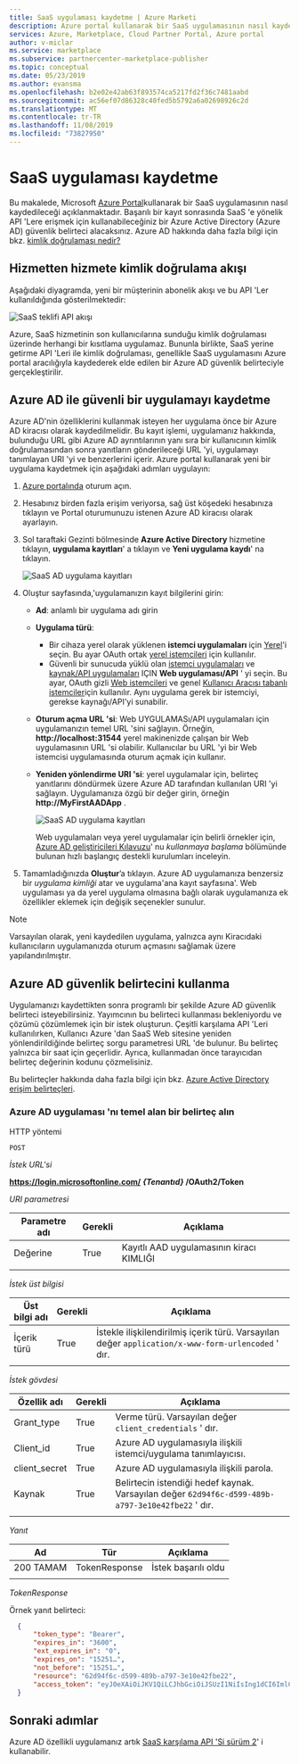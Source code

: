 ```yaml
---
title: SaaS uygulaması kaydetme | Azure Marketi
description: Azure portal kullanarak bir SaaS uygulamasının nasıl kaydedileceği açıklanmaktadır.
services: Azure, Marketplace, Cloud Partner Portal, Azure portal
author: v-miclar
ms.service: marketplace
ms.subservice: partnercenter-marketplace-publisher
ms.topic: conceptual
ms.date: 05/23/2019
ms.author: evansma
ms.openlocfilehash: b2e02e42ab63f893574ca5217fd2f36c7481aabd
ms.sourcegitcommit: ac56ef07d86328c40fed5b5792a6a02698926c2d
ms.translationtype: MT
ms.contentlocale: tr-TR
ms.lasthandoff: 11/08/2019
ms.locfileid: "73827950"
---
```

# <a name="register-a-saas-application"></a>SaaS uygulaması kaydetme

Bu makalede, Microsoft [Azure Portal](https://portal.azure.com/)kullanarak bir SaaS uygulamasının nasıl kaydedileceği açıklanmaktadır.  Başarılı bir kayıt sonrasında SaaS 'e yönelik API 'Lere erişmek için kullanabileceğiniz bir Azure Active Directory (Azure AD) güvenlik belirteci alacaksınız.  Azure AD hakkında daha fazla bilgi için bkz. [kimlik doğrulaması nedir?](https://docs.microsoft.com/azure/active-directory/develop/authentication-scenarios)


## <a name="service-to-service-authentication-flow"></a>Hizmetten hizmete kimlik doğrulama akışı

Aşağıdaki diyagramda, yeni bir müşterinin abonelik akışı ve bu API 'Ler kullanıldığında gösterilmektedir:

![SaaS teklifi API akışı](./media/saas-offer-publish-api-flow-v1.png)

Azure, SaaS hizmetinin son kullanıcılarına sunduğu kimlik doğrulaması üzerinde herhangi bir kısıtlama uygulamaz. Bununla birlikte, SaaS yerine getirme API 'Leri ile kimlik doğrulaması, genellikle SaaS uygulamasını Azure portal aracılığıyla kaydederek elde edilen bir Azure AD güvenlik belirteciyle gerçekleştirilir. 


## <a name="register-an-azure-ad-secured-app"></a>Azure AD ile güvenli bir uygulamayı kaydetme

Azure AD'nin özelliklerini kullanmak isteyen her uygulama önce bir Azure AD kiracısı olarak kaydedilmelidir. Bu kayıt işlemi, uygulamanız hakkında, bulunduğu URL gibi Azure AD ayrıntılarının yanı sıra bir kullanıcının kimlik doğrulamasından sonra yanıtların gönderileceği URL 'yi, uygulamayı tanımlayan URI 'yi ve benzerlerini içerir.  Azure portal kullanarak yeni bir uygulama kaydetmek için aşağıdaki adımları uygulayın:

1.  [Azure portalında](https://portal.azure.com/) oturum açın.
2.  Hesabınız birden fazla erişim veriyorsa, sağ üst köşedeki hesabınıza tıklayın ve Portal oturumunuzu istenen Azure AD kiracısı olarak ayarlayın.
3.  Sol taraftaki Gezinti bölmesinde **Azure Active Directory** hizmetine tıklayın, **uygulama kayıtları**' a tıklayın ve **Yeni uygulama kaydı**' na tıklayın.

    ![SaaS AD uygulama kayıtları](./media/saas-offer-app-registration-v1.png)

4.  Oluştur sayfasında,\'uygulamanızın kayıt bilgilerini girin:
    -   **Ad**: anlamlı bir uygulama adı girin
    -   **Uygulama türü**: 
        - Bir cihaza yerel olarak yüklenen **istemci uygulamaları** için [Yerel](https://docs.microsoft.com/azure/active-directory/develop/active-directory-dev-glossary#client-application)'i seçin. Bu ayar OAuth ortak [yerel istemcileri](https://docs.microsoft.com/azure/active-directory/develop/active-directory-dev-glossary#native-client) için kullanılır.
        - Güvenli bir sunucuda yüklü olan [istemci uygulamaları](https://docs.microsoft.com/azure/active-directory/develop/active-directory-dev-glossary#client-application) ve [kaynak/API uygulamaları](https://docs.microsoft.com/azure/active-directory/develop/active-directory-dev-glossary#resource-server) IÇIN **Web uygulaması/API** ' yi seçin. Bu ayar, OAuth gizli [Web istemcileri](https://docs.microsoft.com/azure/active-directory/develop/active-directory-dev-glossary#web-client) ve genel [Kullanıcı Aracısı tabanlı istemciler](https://docs.microsoft.com/azure/active-directory/develop/active-directory-dev-glossary#user-agent-based-client)için kullanılır.
        Aynı uygulama gerek bir istemciyi, gerekse kaynağı/API'yi sunabilir.
    -   **Oturum açma URL 'si**: Web UYGULAMASı/API uygulamaları için uygulamanızın temel URL 'sini sağlayın. Örneğin, **http://localhost:31544** yerel makinenizde çalışan bir Web uygulamasının URL 'si olabilir. Kullanıcılar bu URL 'yi bir Web istemcisi uygulamasında oturum açmak için kullanır.
    -   **Yeniden yönlendirme URI 'si**: yerel uygulamalar için, belirteç yanıtlarını döndürmek üzere Azure AD tarafından kullanılan URI 'yi sağlayın. Uygulamanıza özgü bir değer girin, örneğin **http://MyFirstAADApp** .

        ![SaaS AD uygulama kayıtları](./media/saas-offer-app-registration-v1-2.png)

        Web uygulamaları veya yerel uygulamalar için belirli örnekler için, [Azure AD geliştiricileri Kılavuzu](https://docs.microsoft.com/azure/active-directory/develop/active-directory-developers-guide)' nu *kullanmaya başlama* bölümünde bulunan hızlı başlangıç destekli kurulumları inceleyin.

5.  Tamamladığınızda **Oluştur**’a tıklayın. Azure AD uygulamanıza benzersiz bir *uygulama kimliği* atar ve uygulama\'ana kayıt sayfasına\'. Web uygulaması ya da yerel uygulama olmasına bağlı olarak uygulamanıza ek özellikler eklemek için değişik seçenekler sunulur.

>[!Note]
>Varsayılan olarak, yeni kaydedilen uygulama, yalnızca aynı Kiracıdaki kullanıcıların uygulamanızda oturum açmasını sağlamak üzere yapılandırılmıştır.


## <a name="using-the-azure-ad-security-token"></a>Azure AD güvenlik belirtecini kullanma

Uygulamanızı kaydettikten sonra programlı bir şekilde Azure AD güvenlik belirteci isteyebilirsiniz.  Yayımcının bu belirteci kullanması bekleniyordu ve çözümü çözümlemek için bir istek oluşturun.  Çeşitli karşılama API 'Leri kullanılırken, Kullanıcı Azure 'dan SaaS Web sitesine yeniden yönlendirildiğinde belirteç sorgu parametresi URL 'de bulunur.  Bu belirteç yalnızca bir saat için geçerlidir.  Ayrıca, kullanmadan önce tarayıcıdan belirteç değerinin kodunu çözmelisiniz.

Bu belirteçler hakkında daha fazla bilgi için bkz. [Azure Active Directory erişim belirteçleri](https://docs.microsoft.com/azure/active-directory/develop/access-tokens).


### <a name="get-a-token-based-on-the-azure-ad-app"></a>Azure AD uygulaması 'nı temel alan bir belirteç alın

HTTP yöntemi

`POST`

*İstek URL'si*

**https://login.microsoftonline.com/ *{Tenantıd}* /OAuth2/Token**

*URI parametresi*

|  **Parametre adı**  | **Gerekli**  | **Açıklama**                               |
|  ------------------  | ------------- | --------------------------------------------- |
| Değerine             | True          | Kayıtlı AAD uygulamasının kiracı KIMLIĞI   |
|  |  |  |


*İstek üst bilgisi*

|  **Üst bilgi adı**  | **Gerekli** |  **Açıklama**                                   |
|  --------------   | ------------ |  ------------------------------------------------- |
|  İçerik türü     | True         | İstekle ilişkilendirilmiş içerik türü. Varsayılan değer `application/x-www-form-urlencoded` ' dır.  |
|  |  |  |


*İstek gövdesi*

| **Özellik adı**   | **Gerekli** |  **Açıklama**                                                          |
| -----------------   | -----------  | ------------------------------------------------------------------------- |
|  Grant_type         | True         | Verme türü. Varsayılan değer `client_credentials` ' dır.                    |
|  Client_id          | True         |  Azure AD uygulamasıyla ilişkili istemci/uygulama tanımlayıcısı.                  |
|  client_secret      | True         |  Azure AD uygulamasıyla ilişkili parola.                               |
|  Kaynak           | True         |  Belirtecin istendiği hedef kaynak. Varsayılan değer `62d94f6c-d599-489b-a797-3e10e42fbe22` ' dır. |
|  |  |  |


*Yanıt*

|  **Ad**  | **Tür**       |  **Açıklama**    |
| ---------- | -------------  | ------------------- |
| 200 TAMAM    | TokenResponse  | İstek başarılı oldu   |
|  |  |  |

*TokenResponse*

Örnek yanıt belirteci:

``` json
  {
      "token_type": "Bearer",
      "expires_in": "3600",
      "ext_expires_in": "0",
      "expires_on": "15251…",
      "not_before": "15251…",
      "resource": "62d94f6c-d599-489b-a797-3e10e42fbe22",
      "access_token": "eyJ0eXAiOiJKV1QiLCJhbGciOiJSUzI1NiIsIng1dCI6ImlCakwxUmNxemhpeTRmcHhJeGRacW9oTTJZayIsImtpZCI6ImlCakwxUmNxemhpeTRmcHhJeGRacW9oTTJZayJ9…"
  }               
```


## <a name="next-steps"></a>Sonraki adımlar

Azure AD özellikli uygulamanız artık [SaaS karşılama API 'Si sürüm 2](./pc-saas-fulfillment-api-v2.md)' i kullanabilir.
